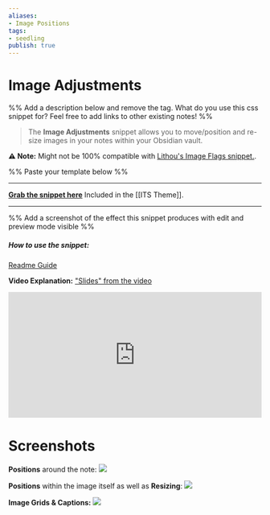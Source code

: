```yaml
---
aliases: 
- Image Positions
tags:
- seedling
publish: true
---
```


# Image Adjustments

%% Add a description below and remove the tag. What do you use this css snippet for? Feel free to add links to other existing notes! %% 

> The **Image Adjustments** snippet allows you to move/position and re-size images in your notes within your Obsidian vault.

**⚠ Note:** Might not be 100% compatible with [Lithou's Image Flags snippet.](https://github.com/Lithou/Sandbox/blob/main/.obsidian/snippets/pub-Image%20Flags.css).

%% Paste your template below %%

---
[**Grab the snippet here**](https://raw.githubusercontent.com/SlRvb/Obsidian--ITS-Theme/main/Theme%20-%20All%20Alternate%20Themes.css)
Included in the [[ITS Theme]].

---
%% Add a screenshot of the effect this snippet produces with edit and preview mode visible %%

##### How to use the snippet:
[Readme Guide](https://github.com/SlRvb/Obsidian--ITS-Theme#image-positions)

**Video Explanation:** ["Slides" from the video](https://slrvb.github.io/Site/3_Nebula/ITS-Theme/ITST_Image-Positions/)
<iframe width="100%" height="250px" src="https://www.youtube.com/embed/VRoBNWvw8sU" title="YouTube video player" frameborder="0" allow="accelerometer; autoplay; clipboard-write; encrypted-media; gyroscope; picture-in-picture" allowfullscreen></iframe>

# Screenshots
**Positions** around the note:
[![](https://raw.githubusercontent.com/SlRvb/Obsidian--ITS-Theme/main/Images/Image_Adjustments-Simple-Positions.png)](https://raw.githubusercontent.com/SlRvb/Obsidian--ITS-Theme/main/Images/Image_Adjustments-Simple-Positions.png)

**Positions** within the image itself as well as **Resizing**:
[![](https://github.com/SlRvb/Obsidian--ITS-Theme/raw/main/Images/Image_Adjustments-Custom-Inner_Position_Precise.png)](https://github.com/SlRvb/Obsidian--ITS-Theme/raw/main/Images/Image_Adjustments-Custom-Inner_Position_Precise.png)

**Image Grids & Captions:**
[![](https://raw.githubusercontent.com/SlRvb/Obsidian--ITS-Theme/main/Images/Image_Adjustments-Image-Grids.png)](https://raw.githubusercontent.com/SlRvb/Obsidian--ITS-Theme/main/Images/Image_Adjustments-Image-Grids.png)